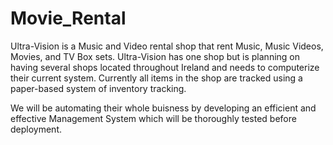 # Movie_Rental

Ultra-Vision is a Music and Video rental shop that rent Music, Music Videos, Movies, and TV Box sets. Ultra-Vision has one shop but is planning on having several shops located throughout Ireland and needs to computerize their current system. Currently all items in the shop are tracked using a paper-based system of inventory tracking.

We will be automating their whole buisness by developing an efficient and effective Management System which will be thoroughly tested before deployment.
